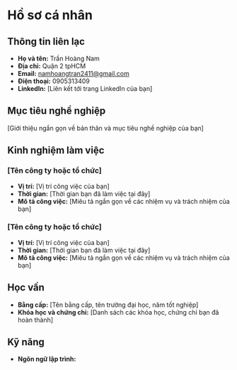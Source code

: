 # Hồ sơ cá nhân

## Thông tin liên lạc
- **Họ và tên:** Trần Hoàng Nam
- **Địa chỉ:** Quận 2 tpHCM
- **Email:** namhoangtran2411@gmail.com
- **Điện thoại:** 0905313409
- **LinkedIn:** [Liên kết tới trang LinkedIn của bạn]

## Mục tiêu nghề nghiệp
[Giới thiệu ngắn gọn về bản thân và mục tiêu nghề nghiệp của bạn]

## Kinh nghiệm làm việc
### [Tên công ty hoặc tổ chức]
- **Vị trí:** [Vị trí công việc của bạn]
- **Thời gian:** [Thời gian bạn đã làm việc tại đây]
- **Mô tả công việc:** 
  [Miêu tả ngắn gọn về các nhiệm vụ và trách nhiệm của bạn]

### [Tên công ty hoặc tổ chức]
- **Vị trí:** [Vị trí công việc của bạn]
- **Thời gian:** [Thời gian bạn đã làm việc tại đây]
- **Mô tả công việc:** 
  [Miêu tả ngắn gọn về các nhiệm vụ và trách nhiệm của bạn]

## Học vấn
- **Bằng cấp:** [Tên bằng cấp, tên trường đại học, năm tốt nghiệp]
- **Khóa học và chứng chỉ:** [Danh sách các khóa học, chứng chỉ bạn đã hoàn thành]

## Kỹ năng
- **Ngôn ngữ lập trình:** 
